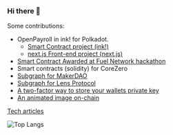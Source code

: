 ### Hi there 👋

Some contributions:
+ OpenPayroll in ink! for Polkadot.
  + [Smart Contract project (ink!)](https://github.com/polkadrys/openPayroll)
  + [next.js Front-end project (next.js)](https://github.com/polkadrys/open-payroll-web/)
+ [Smart Contract Awarded at Fuel Network hackathon](https://dorahacks.io/hackathon/sway-summer-hackathon/results)
+ Smart contracts (solidity) for CoreZero
+ [Subgraph for MakerDAO](https://github.com/protofire/maker-protocol-subgraph/tree/dev)
+ [Subgraph for Lens Protocol](https://github.com/rtomas/lens-protocol-subgraph)
+ [A two-factor way to store your wallets private key](https://github.com/rtomas/key-kiss)
+ [An animated image on-chain](https://github.com/rtomas/animatedImageOnChain-UI)

[Tech articles](https://rtomas.hashnode.dev/)

 ![Top Langs](https://github-readme-stats.vercel.app/api/top-langs/?username=rtomas&hide=javascript,css,scss,html&theme=tokyonight)
